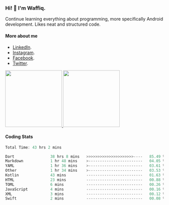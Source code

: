 ### Hi! 👋 I'm Waffiq.

Continue learning everything about programming, more specifically Android development. Likes neat and structured code.

#### More about me 
- [LinkedIn](https://www.linkedin.com/in/waffiqaziz/).
- [Instagram](https://www.instagram.com/waffiqaziz/).
- [Facebook](https://web.facebook.com/WaffiqAziz/).
- [Twitter](https://twitter.com/AzizWaffiq).

<p align="left">
<a href="https://github.com/waffiqaziz">
  <img height="180em" src="https://github-readme-stats-eight-theta.vercel.app/api?username=waffiqaziz&show_icons=true&theme=algolia&include_all_commits=true&count_private=true"/>
  <img height="180em" src="https://github-readme-stats-eight-theta.vercel.app/api/top-langs/?username=waffiqaziz&layout=compact&langs_count=8&theme=algolia"/>
</a>
</p>

#### Coding Stats
<!--START_SECTION:waka-->

```rust
Total Time: 43 hrs 2 mins

Dart                38 hrs 8 mins   >>>>>>>>>>>>>>>>>>>>>----   85.49 %
Markdown            1 hr 48 mins    >------------------------   04.05 %
YAML                1 hr 36 mins    >------------------------   03.61 %
Other               1 hr 34 mins    >------------------------   03.53 %
Kotlin              43 mins         -------------------------   01.63 %
HTML                23 mins         -------------------------   00.88 %
TOML                6 mins          -------------------------   00.26 %
JavaScript          4 mins          -------------------------   00.16 %
XML                 3 mins          -------------------------   00.12 %
Swift               2 mins          -------------------------   00.08 %
```

<!--END_SECTION:waka-->
